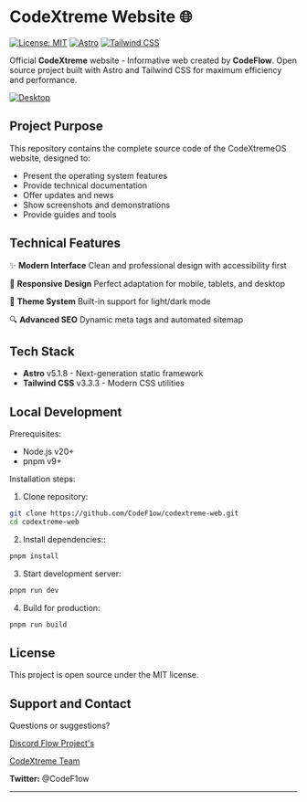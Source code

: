 # CodeXtreme Website 🌐

[![License: MIT](https://img.shields.io/badge/License-MIT-blue.svg)](https://opensource.org/licenses/MIT)
[![Astro](https://img.shields.io/badge/-Astro-FF5D01?logo=astro&logoColor=white)](https://astro.build)
[![Tailwind CSS](https://img.shields.io/badge/-Tailwind_CSS-38B2AC?logo=tailwind-css&logoColor=white)](https://tailwindcss.com)

Official **CodeXtreme** website - Informative web created by **CodeFlow**. Open source project built with Astro and Tailwind CSS for maximum efficiency and performance.

[![Desktop](https://i.imgur.com/SJDw4y1.png)](https://www.codextreme.me)

## Project Purpose

This repository contains the complete source code of the CodeXtremeOS website, designed to:

- Present the operating system features
- Provide technical documentation
- Offer updates and news
- Show screenshots and demonstrations
- Provide guides and tools

## Technical Features

✨ **Modern Interface**
Clean and professional design with accessibility first

📱 **Responsive Design**
Perfect adaptation for mobile, tablets, and desktop

🎨 **Theme System**
Built-in support for light/dark mode

🔍 **Advanced SEO**
Dynamic meta tags and automated sitemap

## Tech Stack

- **Astro** v5.1.8 - Next-generation static framework
- **Tailwind CSS** v3.3.3 - Modern CSS utilities

## Local Development

Prerequisites:
- Node.js v20+
- pnpm v9+

Installation steps:

1. Clone repository:
```bash
git clone https://github.com/CodeF1ow/codextreme-web.git
cd codextreme-web
```
2. Install dependencies::
```bash
pnpm install
```
3. Start development server:
```bash
pnpm run dev
```
4. Build for production:
```bash
pnpm run build
```

## License
This project is open source under the MIT license.

## Support and Contact
Questions or suggestions?

[Discord Flow Project's](https://discord.gg/6weESehnXA)

[CodeXtreme Team](soporte@codeflow.dev)

**Twitter:** @CodeF1ow

---
